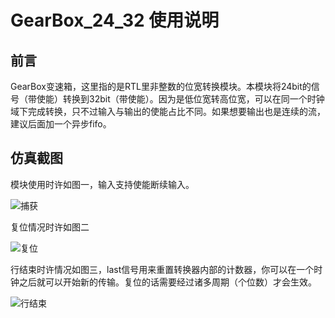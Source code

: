 # GearBox_24_32 使用说明

## 前言

GearBox变速箱，这里指的是RTL里非整数的位宽转换模块。本模块将24bit的信号（带使能）转换到32bit（带使能）。因为是低位宽转高位宽，可以在同一个时钟域下完成转换，只不过输入与输出的使能占比不同。如果想要输出也是连续的流，建议后面加一个异步fifo。

## 仿真截图

模块使用时许如图一，输入支持使能断续输入。

![捕获](I:\vic_ip\Gearbox_24_32\06_doc\捕获.PNG)

复位情况时许如图二

![复位](I:\vic_ip\Gearbox_24_32\06_doc\复位.PNG)

行结束时许情况如图三，last信号用来重置转换器内部的计数器，你可以在一个时钟之后就可以开始新的传输。复位的话需要经过诸多周期（个位数）才会生效。

![行结束](I:\vic_ip\Gearbox_24_32\06_doc\行结束.PNG)